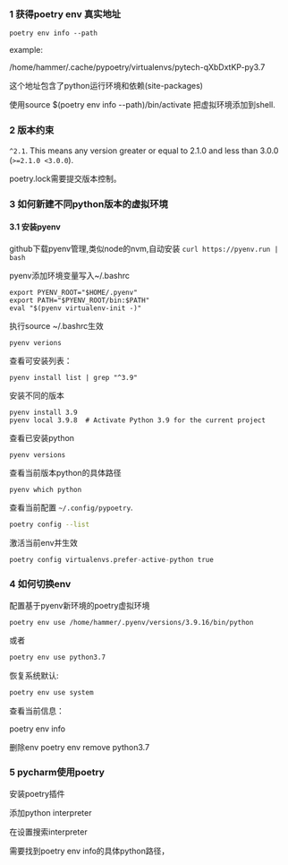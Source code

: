 ### 1 获得poetry env 真实地址

```
poetry env info --path
```

example:

/home/hammer/.cache/pypoetry/virtualenvs/pytech-qXbDxtKP-py3.7

这个地址包含了python运行环境和依赖(site-packages)

使用source $(poetry env info --path)/bin/activate 把虚拟环境添加到shell.

### 2 版本约束

`^2.1`. This means any version greater or equal to 2.1.0 and less than 3.0.0 (`>=2.1.0 <3.0.0`).

poetry.lock需要提交版本控制。

### 3 如何新建不同python版本的虚拟环境
#### 3.1 安装pyenv
github下载pyenv管理,类似node的nvm,自动安装 `curl https://pyenv.run | bash`

pyenv添加环境变量写入~/.bashrc
```
export PYENV_ROOT="$HOME/.pyenv"
export PATH="$PYENV_ROOT/bin:$PATH"
eval "$(pyenv virtualenv-init -)"
```
执行source ~/.bashrc生效
```
pyenv verions
```
查看可安装列表：
```
pyenv install list | grep "^3.9"
```

安装不同的版本
```
pyenv install 3.9
pyenv local 3.9.8  # Activate Python 3.9 for the current project
```

查看已安装python 
```
pyenv versions
```
查看当前版本python的具体路径
```
pyenv which python
```



查看当前配置 `~/.config/pypoetry`.

```bash
poetry config --list
```

激活当前env并生效

```python
poetry config virtualenvs.prefer-active-python true
```



### 4 如何切换env
配置基于pyenv新环境的poetry虚拟环境
```
poetry env use /home/hammer/.pyenv/versions/3.9.16/bin/python
```
或者

```bash
poetry env use python3.7
```

恢复系统默认:
```bash
poetry env use system 
```
查看当前信息：

poetry env info 

删除env
poetry env remove python3.7

### 5 pycharm使用poetry

安装poetry插件

添加python interpreter

在设置搜索interpreter

需要找到poetry env info的具体python路径，


